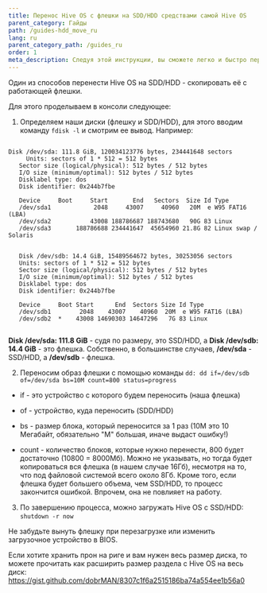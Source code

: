 ```yaml
---
title: Перенос Hive OS с флешки на SDD/HDD средствами самой Hive OS
parent_category: Гайды
path: /guides-hdd_move_ru
lang: ru
parent_category_path: /guides_ru
order: 1
meta_description: Следуя этой инструкции, вы сможете легко и быстро перенести Hive OS на SDD/HDD.
---
```


Один из способов перенести Hive OS на SDD/HDD - скопировать её с работающей флешки.

Для этого проделываем в консоли следующее:

1. Определяем наши диски (флешку и SDD/HDD), для этого вводим команду `fdisk -l` и смотрим ее вывод.
Например:


<pre><code>
Disk /dev/sda: 111.8 GiB, 120034123776 bytes, 234441648 sectors
	 Units: sectors of 1 * 512 = 512 bytes
   Sector size (logical/physical): 512 bytes / 512 bytes
   I/O size (minimum/optimal): 512 bytes / 512 bytes
   Disklabel type: dos
   Disk identifier: 0x244b7fbe

   Device     Boot     Start       End   Sectors  Size Id Type
   /dev/sda1            2048     43007     40960   20M  e W95 FAT16 (LBA)
   /dev/sda2           43008 188786687 188743680   90G 83 Linux
   /dev/sda3       188786688 234441647  45654960 21.8G 82 Linux swap / Solaris


   Disk /dev/sdb: 14.4 GiB, 15489564672 bytes, 30253056 sectors
   Units: sectors of 1 * 512 = 512 bytes
   Sector size (logical/physical): 512 bytes / 512 bytes
   I/O size (minimum/optimal): 512 bytes / 512 bytes
   Disklabel type: dos
   Disk identifier: 0x244b7fbe

   Device     Boot Start      End  Sectors Size Id Type
   /dev/sdb1        2048    43007    40960  20M  e W95 FAT16 (LBA)
   /dev/sdb2  *    43008 14690303 14647296   7G 83 Linux
	 </code></pre>

   **Disk /dev/sda: 111.8 GiB** - судя по размеру, это SSD/HDD, а **Disk /dev/sdb: 14.4 GiB** - это флешка. Собственно, в большинстве случаев,
**/dev/sda** - SSD/HDD, а **/dev/sdb** - флешка.

2. Переносим образ флешки с помощью команды `dd:
dd if=/dev/sdb of=/dev/sda bs=10M count=800 status=progress`

- if - это устройство с которого будем переносить (наша флешка)

- of - устройство, куда переносить (SDD/HDD)

- bs - размер блока, который переносится за 1 раз (10M это 10 Мегабайт, обязательно "M" большая, иначе выдаст ошибку!)

- count - количество блоков, которые нужно перенести, 800 будет достаточно (10800 = 8000Мб). Можно не указывать, но тогда будет
копироваться вся флешка (в нашем случае 16Гб), несмотря на то, что под файловой системой всего около 8Гб. Кроме того,
если флешка будет большего объема, чем SSD/HDD, то процесс закончится ошибкой. Впрочем, она не повлияет на работу.

3. По завершению процесса, можно загружать Hive OS с SSD/HDD:
`shutdown -r now`

Не забудьте вынуть флешку при перезагрузке или изменить загрузочное устройство в BIOS.


Если хотите хранить прон на риге и вам нужен весь размер диска, то можете прочитать как расширить размер раздела с Hive OS на весь диск:
https://gist.github.com/dobrMAN/8307c1f6a2515186ba74a554ee1b56a0
